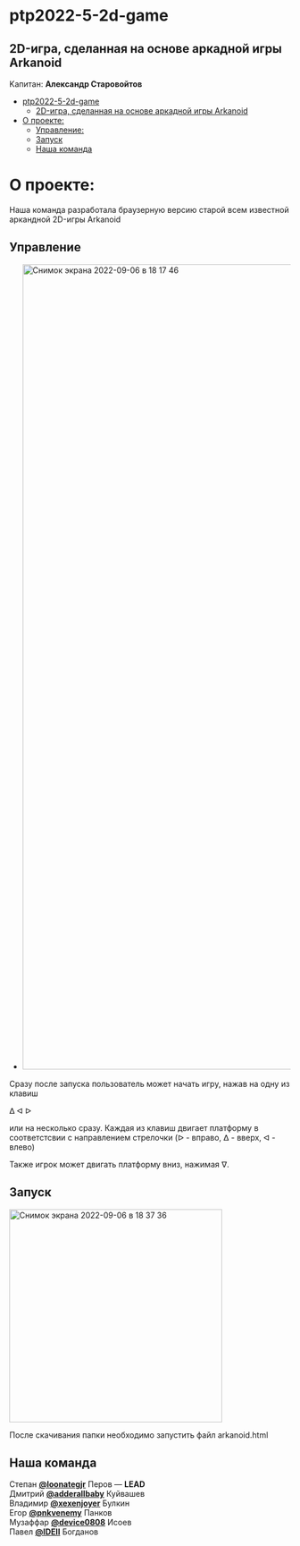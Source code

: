 # ptp2022-5-2d-game
## 2D-игра, сделанная на основе аркадной игры Arkanoid 
Kапитан: **Александр Старовойтов**


- [ptp2022-5-2d-game](#ptp2022-5-2d-game)
  - [2D-игра, сделанная на основе аркадной игры Arkanoid](#2d-игра,-сделанная-на-основе-аркадной-игры-Arkanoid)
- [О проекте:](#о-проекте)
  - [Управление:](#Управление)
  - [Запуск](#Запуск)
  - [Наша команда](#наша-команда)

О проекте:
===
Наша команда разработала браузерную версию старой всем известной аркандной 2D-игры Arkanoid


## Управление

- <img width="1440" alt="Снимок экрана 2022-09-06 в 18 17 46" src="https://user-images.githubusercontent.com/93993119/188672873-bf7cab33-85b2-4750-88d5-a71d2baf869a.png">

Сразу после запуска пользователь может начать игру, нажав  на одну из клавиш 

               
   <kbd>&#5123;</kbd>
<kbd>&#5130;</kbd> <kbd>&#5125;</kbd> 

или на несколько сразу. Каждая из клавиш двигает платформу в соответстсвии с направлением стрелочки (&#5125; - вправо,
&#5123; - вверх, &#5130; - влево)

Также игрок может двигать платформу вниз, нажимая <kbd>&#5121;</kbd>.

## Запуск

<img width="381" alt="Снимок экрана 2022-09-06 в 18 37 36" src="https://user-images.githubusercontent.com/108594932/188677311-b2d6ff2b-3d66-4143-8e20-faf134842f0c.png">

После скачивания папки необходимо запустить файл arkanoid.html

## Наша команда

Степан **[@loonategjr](https://github.com/loonategjr)** Перов — **LEAD**   
Дмитрий **[@adderallbaby](https://github.com/adderallbaby)** Куйвашев    
Владимир **[@xexenjoyer](https://github.com/xexenjoyer)** Булкин  
Егор **[@pnkvenemy](https://github.com/pnkvenemy)** Панков  
Музаффар **[@device0808](https://github.com/device0808)** Исоев  
Павел **[@IDEII](https://github.com/IDEII)** Богданов  
